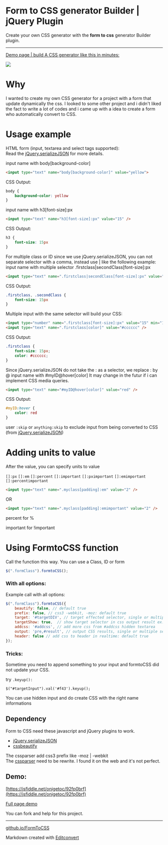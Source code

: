 # Form to CSS generator Builder | jQuery Plugin

Create your own CSS generator with the **form to css** generator Builder plugin.

* * *
[Demo page | build A CSS generator like this in minutes:](https://rawgit.com/onigetoc/FormToCSS/master/example/demo.html)

![](https://raw.githubusercontent.com/onigetoc/Form-To-CSS---jQuery-Plugin-form-to-CSS-generator/master/screenshot1.png)  

# Why

I wanted to create my own CSS generator for a project with a form that update dynamically the css. I looked to some other project and i didn't liked the fact to write a lot of codes and i came up with a idea to create a form who automatically convert to CSS.

# Usage example

HTML form (input, textarea and select tags supported):  
Read the [jQuery.serializeJSON](https://github.com/marioizquierdo/jquery.serializeJSON) for more details.   

input name with body[background-color]
```html
<input type="text" name="body[background-color]" value="yellow">
```

CSS Output:

```css
body {
    background-color: yellow
}
```

input name with h3[font-size]:px
```html
<input type="text" name="h3[font-size]:px" value="15" />
```

CSS Output:

```css
h3 {
    font-size: 15px
}
```

For multiple class or ID since we use jQuery.serializeJSON, you can not separate selector with a comma, instead use | like the following example: input name with multiple selector .firstclass|secondClass[font-size]:px
```html
<input type="text" name=".firstclass|secondClass[font-size]:px" value="15" />
```

CSS Output:

```css
.firstclass, .secondClass {
    font-size: 15px
}
```


Multiple input with the same selector will build your CSS:
```html
<input type="number" name=".firstclass[font-size]:px" value="15" min="1" max="20" />
<input type="text" name=".firstclass[color]" value="#cccccc" /> 
``` 

CSS Output:

```css
.firstclass {
    font-size: 15px;
    color: #cccccc;
}
```

Since jQuery.serializeJSON do not take the : as a selector, we replace : by @ input name with #myID@hover[color]
It may change in the futur if i can implement CSS media queries.
```html
<input type="text" name="#myID@hover[color]" value="red" />
```

CSS Output:

```css
#myID:hover {
    color: red
}
```
user `:skip` or `anything:skip` to exclude input from being converted to CSS (from   [jQuery.serializeJSON](https://github.com/marioizquierdo/jquery.serializeJSON#parse-values-with-types)) 

# Adding units to value 

After the value, you can specify units to value

`[]:px` `[]:em` `[]:percent` `[]:important`  `[]:pximportant`  `[]:emimportant`  `[]:percentimportant` 

```html
<input type="text" name=".myclass[padding]:em" value="2" />
```
OR

```html
<input type="text" name=".myclass[padding]:emimportant" value="2" />
```

percent for %

important for !important

# Using FormtoCSS function

Call the function this way. You can use a Class, ID or form

```javascript 
$(".formClass").formtoCSS();
```

### With all options:

Example call with all options:

```javascript
$(".formClass").formtoCSS({  
    beautify: false, // default true  
    prefix: false, // css3 -webkit, -moz: default true 
    target: '#targetDIV', // target effected selector, single or multiple selector(s)
    targetShow: true,  // show target selector in css output result ex: #mytargetdiv: default false
    addcss: '#addcss', // add more css from #addcss hidden textarea  
    output: 'pre,#result', // output CSS results, single or multiple selector(s)  
    header: false // add css to header in realtime: default true  
});
```

### Tricks:
Sometime you need to append something to your input and formtoCSS did not update your CSS.

try `.keyup():`

`$("#targetInput").val('#f43').keyup();`

You can use hidden input and do create CSS with the right name informations

## Dependency

Form to CSS need these javascript and jQuery plugins to work.

*   [jQuery.serializeJSON](https://github.com/marioizquierdo/jquery.serializeJSON)
*   [cssbeautify](https://github.com/senchalabs/cssbeautify)

The cssparser add css3 prefix like -moz | -webkit  
The [cssparser](https://github.com/onigetoc/Form-To-CSS---jQuery-Plugin-form-to-CSS-generator/blob/master/js/cssParser.js) need to be rewrite. I found it on the web and it's not perfect.

## Demo:

[https://jsfiddle.net/onigetoc/92fp0brf](https://jsfiddle.net/onigetoc/92fp0brf)

[Full page demo](https://rawgit.com/onigetoc/FormToCSS/master/example/demo.html)


You can fork and help for this project.  

* * *

[github.io/FormToCSS](https://onigetoc.github.io/FormToCSS)

Markdown created with [Editconvert](http://editconvert.com)
